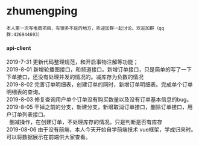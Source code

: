 # zhumengping
    本人第一次写电商项目，有很多不足的地方，欢迎加群一起讨论。欢迎加群（qq群:426944693）
#### api-client
  2019-7-31 更新代码整理规范，和开启事物注解等功能；<br>
  2019-8-01 新增轮播图接口，和频道接口。新增订单接口，只是简单的写了一下下单接口，还没有处理并发的情况的。减库存为负数的情况<br>
  2019-8-02 完善订单明细表，创建订单的同时，新增订单明细表。完成单个订单明细表的查询。<br>
  2019-8-03 修复查询用户单个订单没有购买数量以及没有订单基本信息的bug。<br>
  2019-8-05 干掉之前的分支，新建分支，新增取消订单接口，删除订单接口，用户订单列表接口。<br>
   &nbsp;&nbsp;删减操作，在创建订单，不处理库存的情况。只是判断是否有库存<br>
  2019-08-06 由于没有前端，本人今天开始自学前端技术 vue框架，学成归来时。可以将数据展示在前端供大家查看。
